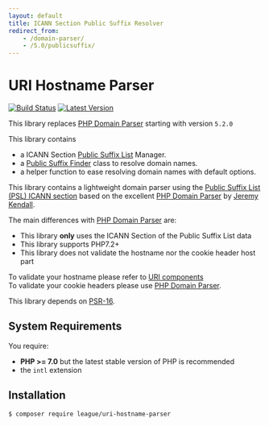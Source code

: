 ```yaml
---
layout: default
title: ICANN Section Public Suffix Resolver
redirect_from:
    - /domain-parser/
    - /5.0/publicsuffix/
---
```


URI Hostname Parser
=======

[![Build Status](https://img.shields.io/travis/thephpleague/uri-hostname-parser/master.svg?style=flat-square)](https://travis-ci.org/thephpleague/uri-hostname-parser)
[![Latest Version](https://img.shields.io/github/release/thephpleague/uri-hostname-parser.svg?style=flat-square)](https://github.com/thephpleague/uri-hostname-parser/releases)

<p class="message-info">This library replaces <a href="https://github.com/jeremykendall/php-domain-parser/">PHP Domain Parser</a> starting with version <code>5.2.0</code></p>

This library contains

- a ICANN Section [Public Suffix List](https://publicsuffix.org/) Manager.
- a [Public Suffix Finder](/domain-parser/1.0/rules/) class to resolve domain names.
- a helper function to ease resolving domain names with default options.

This library contains a lightweight domain parser using the [Public Suffix List (PSL) ICANN section](http://publicsuffix.org/) based on the excellent [PHP Domain Parser](https://github.com/jeremykendall/php-domain-parser/) by [Jeremy Kendall](https://github.com/jeremykendall).

The main differences with [PHP Domain Parser](https://github.com/jeremykendall/php-domain-parser/) are:

- This library **only** uses the ICANN Section of the Public Suffix List data
- This library supports PHP7.2+
- This library does not validate the hostname nor the cookie header host part

To validate your hostname please refer to [URI components](https://github.com/thephpleague/uri-components/)  
To validate your cookie headers please use [PHP Domain Parser](https://github.com/jeremykendall/php-domain-parser/).

This library depends on [PSR-16](http://www.php-fig.org/psr/psr-16/).

System Requirements
-------

You require:

- **PHP >= 7.0** but the latest stable version of PHP is recommended
- the `intl` extension

Installation
--------

~~~bash
$ composer require league/uri-hostname-parser
~~~
